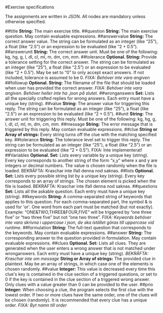 #Exercise specifications

The assignments are written in JSON. All nodes are mandatory unless otherwise specified.

##title
**String:** The main exercise title.
##question
**String:** The main exercise question. May contain evaluable expressions.
##answervalue
**String:** The correct answer value. The string can be formulated as an integer (like “25”), a float (like “2.5”) or an expression to be evaluated (like “$2+0.5$”).
##answerunit
**String:** The correct answer unit. Must be one of the following: kg, hg, g, l, dl, cl, ml, m, dm, cm, mm.
##tolerance
**Optional. String:** Provide a tolerance setting for the correct answer. The string can be formulated as an integer (like “25”), a float (like “2.5”) or an expression to be evaluated (like “$2+0.5$”). May be set to “0” to only accept exact answers. If not included, tolerance is assumed to be 0.
*FIXA: Behöver inte vara angiven* 
##followup
**Optional. String:** The filename of the file that should be loaded when user has provided the correct answer.
*FIXA: Behöver inte vara angiven. Behöver heller inte ha .json på slutet.*
##wronganswers
**Set:** Lists all the specially crafted replies for wrong answers. Each entry must have a unique key (string).
##value
**String:** The answer value for triggering this reply. The string can be formulated as an integer (like “25”), a float (like “2.5”) or an expression to be evaluated (like “$2+0.5$”).
##unit
**String:** The answer unit for triggering this reply. Must be one of the following: kg, hg, g, l, dl, cl, ml, m, dm, cm, mm.
##message
**String:** The error message that is triggered by this reply. May contain evaluable expressions.
##clue
**String or Array of strings:** Every string turns off the clue with the matching specified key.
##tolerance
**String:** The tolerance level set to trigger this reply. The string can be formulated as an integer (like “25”), a float (like “2.5”) or an expression to be evaluated (like “$2+0.5$”). FIXA: Inte implementerat!
##Variables
**Optional. Set:** Lists every variable by a unique key (string). Every key corresponds to another string of the form “x,y” where x and y are integers or decimal numbers. The value is chosen randomly when the file is loaded. BEKRÄFTA: Kraschar inte ifall denna nod saknas.
##lists
**Optional. Set:** Lists every possible string list by a unique key (string). Every key corresponds to an array of strings. The chosen element is picked when the file is loaded. BEKRÄFTA: Kraschar inte ifall denna nod saknas.
##questions
**Set:** Lists all the askable question. Each entry must have a unique key (string).
##keywords
**String:** A comma-separated string of keywords that applies to this question. For each comma-separated part, the symbol & is used for 'or'. One word from each part must be matched (but not exactly). Example: “ONE&TWO,THREE&FOUR,FIVE” will be triggered by “one three five” or “two three five” but not “one two three”.
*FIXA: Keywords behöver inte vara skrivna i uppercase i json, de ska istället göras till uppercase vid runtime.*
##formulation
**String:** The full-text question that corresponds to the keywords. May contain evaluable expressions. 
##answer
**String:** The corresponding answer to the question provided in formulation. May contain evaluable expressions.
##clues
**Optional. Set:** Lists all clues. They are generated when the user enters a wrong answer that is not matched under wronganswers. Each entry must have a unique key (string).
*BEKRÄFTA: Kraschar inte om 
message*
**String or Array of strings:** The provided clue in plaintext. May be an array of strings, in which case one of the elements is chosen randomly. 
##value
**Integer:** This value is decreased every time this clue's key is contained in the clue section of a triggered questions, or set to 0 if the key is contained in the clue section of a triggered wrong answer. Only clues with a value greater than 0 can be provided to the user.
##prio
**Integer:** When choosing a clue, the program selects the first clue with the lowest order. If two or more clues have the same order, one of the clues will be chosen (randomly). It is recommended that every clue has a unique order.
*FIXA: Byt namn till order*